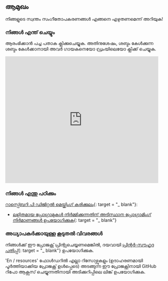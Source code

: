 ## ആമുഖം

നിങ്ങളുടെ സ്വന്തം സംഗീതോപകരണങ്ങൾ എങ്ങനെ എഴുതണമെന്ന് അറിയുക!

### നിങ്ങൾ എന്ത് ചെയ്യും

ആരംഭിക്കാൻ പച്ച പതാക ക്ലിക്കുചെയ്യുക. അതിനുശേഷം, ശബ്ദം കേൾക്കുന്ന ശബ്ദം കേൾക്കാനായി അവർ ഗായകനെയോ ഡ്രംയിലെയോ ക്ലിക്ക് ചെയ്യുക.

<div class="scratch-preview">
  <iframe allowtransparency="true" width="485" height="402" src="https://scratch.mit.edu/projects/embed/26741186/?autostart=false" frameborder="0"></iframe>
</div>

### നിങ്ങൾ എന്തു പഠിക്കും

[റാസ്പ്ബെറി പി ഡിജിറ്റൽ മെയ്ക്കിംഗ് കരിക്കുലം](http://rpf.io/curriculum){: target = "_ blank"}:

+ [ലളിതമായ പ്രോഗ്രാമുകൾ നിർമ്മിക്കുന്നതിന് അടിസ്ഥാന പ്രോഗ്രാമിംഗ് നിർമാണങ്ങൾ ഉപയോഗിക്കുക](https://www.raspberrypi.org/curriculum/programming/creator){: target = "_ blank"}

### അധ്യാപകർക്കായുള്ള കൂടുതൽ വിവരങ്ങൾ

നിങ്ങൾക്ക് ഈ പ്രോജക്റ്റ് പ്രിന്റുചെയ്യണമെങ്കിൽ, ദയവായി [പ്രിന്റർ-സൗഹൃദ പതിപ്പ്](https://projects.raspberrypi.org/en/projects/rock-band/print){: target = "_ blank"} ഉപയോഗിക്കുക.

'En / resources' ഫോൾഡറിൽ എല്ലാ റിസോഴ്സുകളും (ഉദാഹരണമായി പൂർത്തിയാക്കിയ പ്രോജക്റ്റ് ഉൾപ്പെടെ) അടങ്ങുന്ന ഈ പ്രോജക്റ്റിനായി GitHub റിപോ ആക്സസ് ചെയ്യുന്നതിനായി അടിക്കുറിപ്പിലെ ലിങ്ക് ഉപയോഗിക്കുക.